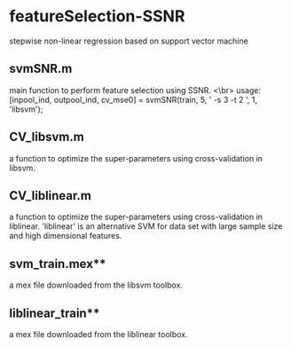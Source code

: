 # featureSelection-SSNR
stepwise non-linear regression based on support vector machine

## svmSNR.m
main function to perform feature selection using SSNR. <\br>
usage: [inpool_ind, outpool_ind, cv_mse0] = svmSNR(train, 5, ' -s 3 -t 2 ', 1, 'libsvm');

## CV_libsvm.m
a function to optimize the super-parameters using cross-validation in libsvm.

## CV_liblinear.m
a function to optimize the super-parameters using cross-validation in liblinear.
'liblinear' is an alternative SVM for data set with large sample size and high dimensional features.

## svm_train.mex**
a mex file downloaded from the libsvm toolbox.

## liblinear_train**
a mex file downloaded from the liblinear toolbox.
